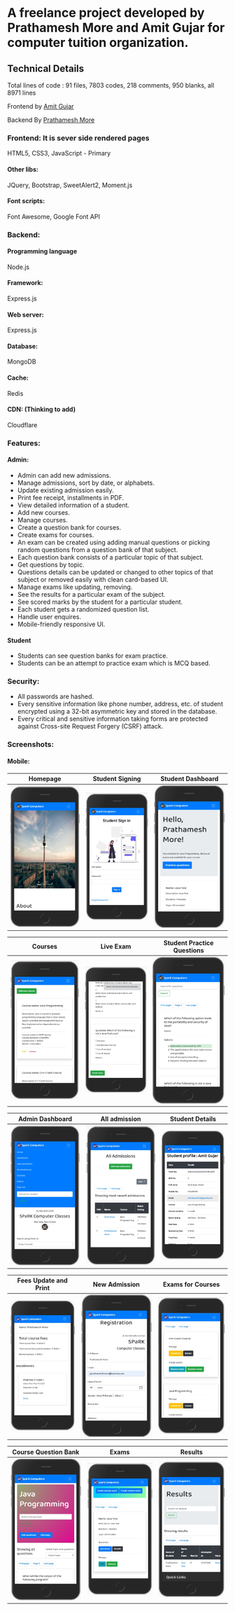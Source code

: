 # A freelance project developed by Prathamesh More and Amit Gujar for computer tuition organization.

## Technical Details

Total lines of code : 91 files, 7803 codes, 218 comments, 950 blanks, all 8971 lines

Frontend by [Amit Gujar](http://github.com/AmitGujar)

Backend By [Prathamesh More](http://github.com/pprathameshmore)

### Frontend: It is sever side rendered pages

HTML5, CSS3, JavaScript - Primary

#### Other libs:

JQuery, Bootstrap, SweetAlert2, Moment.js

#### Font scripts:

Font Awesome, Google Font API

### Backend:

#### Programming language

Node.js

#### Framework:

Express.js

#### Web server:

Express.js

#### Database:

MongoDB

#### Cache:

Redis

#### CDN: (Thinking to add)

Cloudflare

### Features:

#### Admin:

* Admin can add new admissions.
* Manage admissions, sort by date, or alphabets.
* Update existing admission easily.
* Print fee receipt, installments in PDF.
* View detailed information of a student.
* Add new courses.
* Manage courses.
* Create a question bank for courses.
* Create exams for courses.
* An exam can be created using adding manual questions or picking random questions
  from a question bank of that subject.
* Each question bank consists of a particular topic of that subject.
* Get questions by topic.
* Questions details can be updated or changed to other topics of that subject or
  removed easily with clean card-based UI.
* Manage exams like updating, removing.
* See the results for a particular exam of the subject.
* See scored marks by the student for a particular student.
* Each student gets a randomized question list.
* Handle user enquires.
* Mobile-friendly responsive UI.

#### Student

* Students can see question banks for exam practice.
* Students can be an attempt to practice exam which is MCQ based.

### Security:

* All passwords are hashed.
* Every sensitive information like phone number, address, etc. of student encrypted using a 32-bit asymmetric key and stored in the database.
* Every critical and sensitive information taking forms are protected against Cross-site Request Forgery (CSRF) attack.


### Screenshots:

#### Mobile:

Homepage | Student Signing | Student Dashboard 
------------ | ------------- | ---------------
![Homepage](./screenshots/mobile/home.jpg)| ![Student Signing](./screenshots/mobile/student_log_in.jpg) | ![Student Dashboard](./screenshots/mobile/student_exam.jpg)

Courses | Live Exam | Student Practice Questions 
------------ | ------------- | ---------------
![Courses](./screenshots/mobile/manage_courses.jpg)| ![Live Exam](./screenshots/mobile/live_exam_section.jpg) | ![Student Practice questions](./screenshots/mobile/practise_questions.jpg)

Admin Dashboard | All admission | Student Details
------------ | ------------- | ---------------
![Admin Dashboard](./screenshots/mobile/admin_dashboard.jpg)| ![All admission](./screenshots/mobile/all_admission.jpg) | ![Student Details](./screenshots/mobile/student_details.jpg)

Fees Update and Print | New Admission | Exams for Courses
------------ | ------------- | ---------------
![Fees Update and Print](./screenshots/mobile/fees_update.jpg)| ![New admission](./screenshots/mobile/student_registration.jpg) | ![Exams for Courses](./screenshots/mobile/exams_for_course.jpg)

Course Question Bank | Exams | Results
------------ | ------------- | ---------------
![Course Question Bank](./screenshots/mobile/course__questions.jpg)| ![exams](./screenshots/mobile/Exam_for_java.jpg) | ![result](./screenshots/mobile/result.jpg)